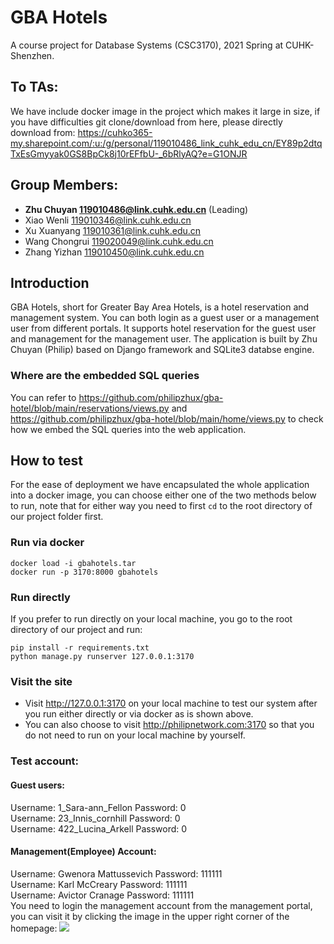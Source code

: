 # GBA Hotels
A course project for Database Systems (CSC3170), 2021 Spring at CUHK-Shenzhen.

## To TAs:
We have include docker image in the project which makes it large in size, if you have difficulties git clone/download from here, please directly download from: https://cuhko365-my.sharepoint.com/:u:/g/personal/119010486_link_cuhk_edu_cn/EY89p2dtqTxEsGmyyak0GS8BpCk8j10rEFfbU-_6bRlyAQ?e=G1ONJR
## Group Members:
* **Zhu Chuyan 119010486@link.cuhk.edu.cn** (Leading)
* Xiao Wenli 119010346@link.cuhk.edu.cn
* Xu Xuanyang 119010361@link.cuhk.edu.cn
* Wang Chongrui 119020049@link.cuhk.edu.cn
* Zhang Yizhan 119010450@link.cuhk.edu.cn

## Introduction
GBA Hotels, short for Greater Bay Area Hotels, is a hotel reservation and management system. You can both login as a guest user or a management user from different portals. It supports hotel reservation for the guest user and management for the management user.
The application is built by Zhu Chuyan (Philip) based on Django framework and SQLite3 databse engine.

### Where are the embedded SQL queries
You can refer to https://github.com/philipzhux/gba-hotel/blob/main/reservations/views.py and https://github.com/philipzhux/gba-hotel/blob/main/home/views.py to check how we embed the SQL queries into the web application.

## How to test
For the ease of deployment we have encapsulated the whole application into a docker image, you can choose either one of the two methods below to run, note that for either way you need to first ```cd``` to the root directory of our project folder first.

### Run via docker
```shell
docker load -i gbahotels.tar
docker run -p 3170:8000 gbahotels
```
### Run directly
If you prefer to run directly on your local machine, you go to the root directory of our project and run:
```shell
pip install -r requirements.txt
python manage.py runserver 127.0.0.1:3170
```
### Visit the site
* Visit http://127.0.0.1:3170 on your local machine to test our system after you run either directly or via docker as is shown above. 
* You can also choose to visit http://philipnetwork.com:3170 so that you do not need to run on your local machine by yourself.

### Test account:
#### Guest users:
Username: 1_Sara-ann_Fellon Password: 0 <br>
Username: 23_Innis_cornhill Password: 0 <br>
Username: 422_Lucina_Arkell Password: 0 <br>

#### Management(Employee) Account:
Username: Gwenora Mattussevich Password: 111111 <br>
Username: Karl McCreary Password: 111111 <br>
Username: Avictor Cranage Password: 111111 <br>
You need to login the management account from the management portal, you can visit it by clicking the image in the upper right corner of the homepage:
[<img src="https://user-images.githubusercontent.com/62172698/116790986-fd609800-aae9-11eb-9442-d89c20d07b97.png">](http://philipnetwork.com:3170/office/)
